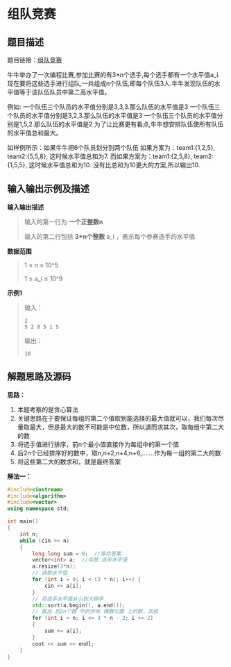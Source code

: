# 组队竞赛

## 题目描述

题目链接：[组队竞赛](https://www.nowcoder.com/practice/6736cc3ffd1444a4a0057dee89be789b?tab=answerKey)

牛牛举办了一次编程比赛,参加比赛的有3*n个选手,每个选手都有一个水平值a_i.现在要将这些选手进行组队,一共组成n个队伍,即每个队伍3人.牛牛发现队伍的水平值等于该队伍队员中第二高水平值。

例如:
一个队伍三个队员的水平值分别是3,3,3.那么队伍的水平值是3
一个队伍三个队员的水平值分别是3,2,3.那么队伍的水平值是3
一个队伍三个队员的水平值分别是1,5,2.那么队伍的水平值是2
为了让比赛更有看点,牛牛想安排队伍使所有队伍的水平值总和最大。

如样例所示：如果牛牛把6个队员划分到两个队伍
如果方案为：team1:{1,2,5}, team2:{5,5,8}, 这时候水平值总和为7.
而如果方案为：team1:{2,5,8}, team2:{1,5,5}, 这时候水平值总和为10.
没有比总和为10更大的方案,所以输出10.

## 输入输出示例及描述

**输入输出描述**

> 输入的第一行为 **一个正整数n** 
>
> 输入的第二行包括 **3*n个整数** a_i ，表示每个参赛选手的水平值.

**数据范围**

> 1 ≤ n ≤ 10^5
>
> 1 ≤ a_i ≤ 10^9

**示例1**

>输入：
>
>```
>2
>5 2 8 5 1 5
>```
>
>输出：
>
>```
>10
>```

## 解题思路及源码

**思路：**

1. 本题考察的是贪心算法
2. 关键思路在于要保证每组的第二个值取到能选择的最大值就可以，我们每次尽量取最大，但是最大的数不可能是中位数，所以退而求其次，取每组中第二大的数
3. 将选手值进行排序，前n个最小值直接作为每组中的第一个值
4. 后2n个已经排序好的数中，取n,n+2,n+4,n+6,.......作为每一组的第二大的数
5. 将这些第二大的数求和，就是最终答案

**解法一：**

```cpp
#include<iostream>
#include<algorithm>
#include<vector>
using namespace std;

int main()
{
    int n;
    while (cin >> n)
    {
        long long sum = 0;	//保存答案
        vector<int> a; 	//存放 选手水平值
        a.resize(3*n);
        // 读取水平值
        for (int i = 0; i < (3 * n); i++) {
            cin >> a[i];
        }
        // 将选手水平值从小到大排序
        std::sort(a.begin(), a.end());
        // 取出 后2n个数 中的所有 偶数位置 上的数，求和
        for (int i = n; i <= 3 * n - 2; i += 2)
        {
            sum += a[i];
        }
        cout << sum << endl;
    }
}
```
